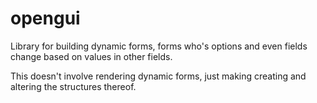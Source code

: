 opengui
=======

Library for building dynamic forms, forms who's options and even fields change based on values in other fields.

This doesn't involve rendering dynamic forms, just making creating and altering the structures thereof. 


